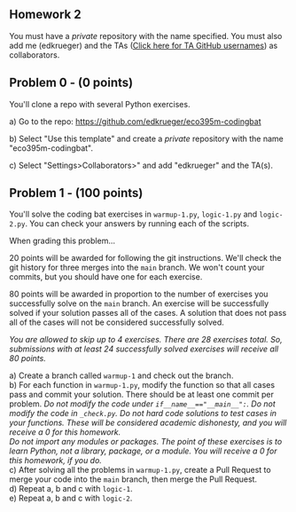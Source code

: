 ## Homework 2
You must have a _private_ repository with the name specified. You must also add me (edkrueger) and the TAs ([Click here for TA GitHub usernames](/ta-githubs.txt)) as collaborators.  

## Problem 0 - (0 points)
You'll clone a repo with several Python exercises.

a) Go to the repo: https://github.com/edkrueger/eco395m-codingbat   

b) Select "Use this template" and create a _private_ repository with the name "eco395m-codingbat".  

c) Select "Settings>Collaborators>" and add "edkrueger" and the TA(s).

## Problem 1 - (100 points)
You'll solve the coding bat exercises in `warmup-1.py`, `logic-1.py` and `logic-2.py`. You can check your answers by running each of the scripts.  

When grading this problem...  

20 points will be awarded for following the git instructions. We'll check the git history for three merges into the `main` branch. We won't count your commits, but you should have one for each exercise.  

80 points will be awarded in proportion to the number of exercises you successfully solve on the `main` branch. An exercise will be successfully solved if your solution passes all of the cases. A solution that does not pass all of the cases will not be considered successfully solved.  

_You are allowed to skip up to 4 exercises. There are 28 exercises total. So, submissions with at least 24 successfully solved exercises will receive all 80 points._  

a) Create a branch called `warmup-1` and check out the branch.  
b) For each function in `warmup-1.py`, modify the function so that all cases pass and commit your solution. There should be at least one commit per problem. _Do not modify the code under `if__name__=="__main__":`. Do not modify the code in `_check.py`. Do not hard code solutions to test cases in your functions. These will be considered academic dishonesty, and you will receive a 0 for this homework._  
_Do not import any modules or packages. The point of these exercises is to learn Python, not a library, package, or a module. You will receive a 0 for this homework, if you do._  
c) After solving all the problems in `warmup-1.py`, create a Pull Request to merge your code into the `main` branch, then merge the Pull Request.  
d) Repeat a, b and c with `logic-1`.    
e) Repeat a, b and c with `logic-2`.    
